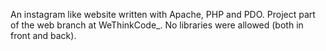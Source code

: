 An instagram like website written with Apache, PHP and PDO. Project part of the web branch at WeThinkCode_. No libraries were allowed (both in front and back).
